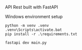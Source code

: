 API Rest built with FastAPI 


Windows environment setup
```
python -m venv .venv
.venv\Scripts\activate.bat 
pip install -r .\requirements.txt

fastapi dev main.py
```